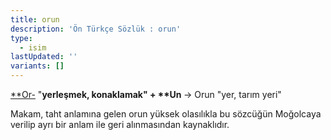 ```yaml
---
title: orun
description: 'Ön Türkçe Sözlük : orun'
type:
  - isim
lastUpdated: ''
variants: []
---
```

[\*\*Or-](/pt/or-) "**yerleşmek, konaklamak" + \*\*Un&#32;**-> Orun "yer, tarım yeri"

Makam, taht anlamına gelen orun yüksek olasılıkla bu sözcüğün Moğolcaya verilip ayrı bir anlam ile geri alınmasından kaynaklıdır.
